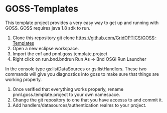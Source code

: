 # GOSS-Templates
This template project provides a very easy way to get up and running with GOSS.  GOSS requires java 1.8 sdk to run.

 1. Clone this repository git clone https://github.com/GridOPTICS/GOSS-Templates
 2. Open a new eclipse workspace.
 3. Import the cnf and pnnl.goss.template.project
 4. Right click on run.bnd.bndrun Run As -> Bnd OSGi Run Launcher

In the console type gs:listDataSources or gs:listHandlers.  These two commands will give you diagnostics into goss to make sure that things are working properly.

 1. Once verified that everything works properly, rename pnnl.goss.template.project to your own namespace.
 2. Change the git repository to one that you have accesss to and commit it.
 3. Add handlers/datasources/authentication realms to  your project.

 
